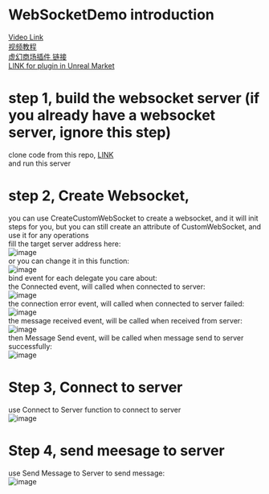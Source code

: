 # WebSocketDemo introduction

[Video Link](https://youtu.be/PXeCDExed7k)  
[视频教程](https://www.bilibili.com/video/BV1vA411C7dc/)  
[虚幻商场插件 链接](https://www.unrealengine.com/marketplace/zh-CN/product/websocket)  
[LINK for plugin in Unreal Market](https://www.unrealengine.com/marketplace/zh-CN/product/websocket)  

# step 1, build the websocket server (if you already have a websocket server, ignore this step)   
clone code from this repo, [LINK](https://github.com/WanWanHa/MarketPlacePluginsDemo/tree/master/WebSocketServer)   
and run this server

# step 2, Create Websocket,    
you can use CreateCustomWebSocket to create a websocket, and it will init steps for you, but you can still create an attribute of CustomWebSocket, and use it for any operations   
fill the target server address here:   
![image](https://user-images.githubusercontent.com/8192020/215428208-5b1c0661-b301-4da5-95c3-8d90748b49dc.png)   
or you can change it in this function:   
![image](https://user-images.githubusercontent.com/8192020/215424368-befdeed7-ea3b-4c58-b273-34704bb88b62.png)   
bind event for each delegate you care about:   
the Connected event, will called when connected to server:   
![image](https://user-images.githubusercontent.com/8192020/215424558-36ec74fd-2eb5-4db2-b114-83f1cb7d66e6.png)   
the connection error event, will called when connected to server failed:   
![image](https://user-images.githubusercontent.com/8192020/215424664-e13600a6-afc8-485e-a366-8d226e7d4146.png)   
the message received event, will be called when received from server:   
![image](https://user-images.githubusercontent.com/8192020/215424809-e2a79c2a-0ccf-4496-8fd2-b1a0ad89265d.png)   
then Message Send event, will be called when message send to server successfully:   
![image](https://user-images.githubusercontent.com/8192020/215424924-66e521cb-2c9d-4efc-a0e2-18cf8b1a28cf.png)   

# Step 3, Connect to server   
use Connect to Server function to connect to server   
![image](https://user-images.githubusercontent.com/8192020/215425059-93428a57-4f82-4764-a080-85e0700fab43.png)   

# Step 4, send meesage to server   
use Send Message to Server to send message:   
![image](https://user-images.githubusercontent.com/8192020/215425189-abf5d5f2-172d-45ea-8659-6d8a8e9f31b7.png)   








